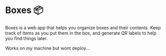 # Boxes 📦

Boxes is a web app that helps you organize boxes and their contents. Keep track of items as you put them in the box, and generate QR labels to help you find things later.

Works on my machine but wont deploy...